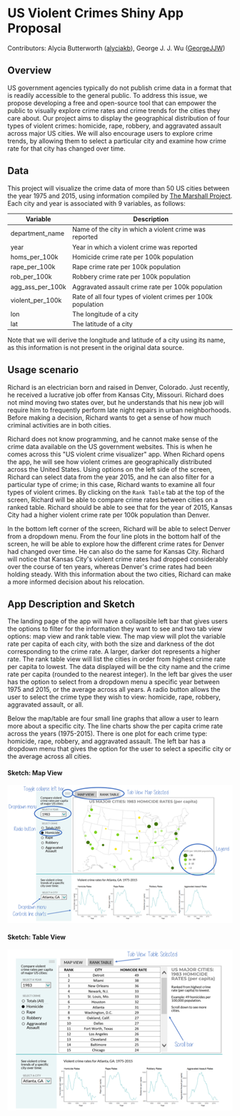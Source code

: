 # US Violent Crimes Shiny App Proposal

Contributors: Alycia Butterworth ([alyciakb](https://github.com/alyciakb)), George J. J. Wu ([GeorgeJJW](https://github.com/GeorgeJJW))

## Overview

US government agencies typically do not publish crime data in a format that is readily accessible to the general public. To address this issue, we propose developing a free and open-source tool that can empower the public to visually explore crime rates and crime trends for the cities they care about. Our project aims to display the geographical distribution of four types of violent crimes: homicide, rape, robbery, and aggravated assault across major US cities. We will also encourage users to explore crime trends, by allowing them to select a particular city and examine how crime rate for that city has changed over time.

## Data

This project will visualize the crime data of more than 50 US cities between the year 1975 and 2015, using information compiled by [The Marshall Project](https://github.com/themarshallproject/city-crime). Each city and year is associated with 9 variables, as follows:

| Variable | Description |
| -- | -- |
| department_name | Name of the city in which a violent crime was reported |
| year | Year in which a violent crime was reported |
| homs_per_100k | Homicide crime rate per 100k population |
| rape_per_100k | Rape crime rate per 100k population |
| rob_per_100k | Robbery crime rate per 100k population |
| agg_ass_per_100k | Aggravated assault crime rate per 100k population |
| violent_per_100k | Rate of all four types of violent crimes per 100k population |
| lon | The longitude of a city |
| lat | The latitude of a city |

Note that we will derive the longitude and latitude of a city using its name, as this information is not present in the original data source.

## Usage scenario

Richard is an electrician born and raised in Denver, Colorado. Just recently, he received a lucrative job offer from Kansas City, Missouri. Richard does not mind moving two states over, but he understands that his new job will require him to frequently perform late night repairs in urban neighborhoods. Before making a decision, Richard wants to get a sense of how much criminal activities are in both cities.

Richard does not know programming, and he cannot make sense of the crime data available on the US government websites. This is when he comes across this "US violent crime visualizer" app. When Richard opens the app, he will see how violent crimes are geographically distributed across the United States. Using options on the left side of the screen, Richard can select data from the year 2015, and he can also filter for a particular type of crime; in this case, Richard wants to examine all four types of violent crimes. By clicking on the `Rank Table` tab at the top of the screen, Richard will be able to compare crime rates between cities on a ranked table. Richard should be able to see that for the year of 2015, Kansas City had a higher violent crime rate per 100k population than Denver.

In the bottom left corner of the screen, Richard will be able to select Denver from a dropdown menu. From the four line plots in the bottom half of the screen, he will be able to explore how the different crime rates for Denver had changed over time. He can also do the same for Kansas City. Richard will notice that Kansas City's violent crime rates had dropped considerably over the course of ten years, whereas Denver's crime rates had been holding steady. With this information about the two cities, Richard can make a more informed decision about his relocation.     

## App Description and Sketch

The landing page of the app will have a collapsible left bar that gives users the options to filter for the information they want to see and two tab view options: map view and rank table view. The map view will plot the variable rate per capita of each city, with both the size and darkness of the dot corresponding to the crime rate. A larger, darker dot represents a higher rate. The rank table view will list the cities in order from highest crime rate per capita to lowest. The data displayed will be the city name and the crime rate per capita (rounded to the nearest integer). In the left bar gives the user has the option to select from a dropdown menu a specific year between 1975 and 2015, or the average across all years. A radio button allows the user to select the crime type they wish to view: homicide, rape, robbery, aggravated assault, or all.

Below the map/table are four small line graphs that allow a user to learn more about a specific city. The line charts show the per capita crime rate across the years (1975-2015). There is one plot for each crime type: homicide, rape, robbery, and aggravated assault. The left bar has a dropdown menu that gives the option for the user to select a specific city or the average across all cities.

#### Sketch: Map View

![Tab View 1](img/mockup_map_annotated.png)

#### Sketch: Table View

![Tab View 2](img/mockup_table_annotated.png)
